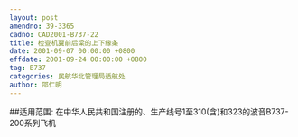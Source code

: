 ```yaml
---
layout: post
amendno: 39-3365
cadno: CAD2001-B737-22
title: 检查机翼前后梁的上下缘条
date: 2001-09-07 00:00:00 +0800
effdate: 2001-09-24 00:00:00 +0800
tag: B737
categories: 民航华北管理局适航处
author: 邵仁明
---
```


##适用范围:
在中华人民共和国注册的、生产线号1至310(含)和323的波音B737-200系列飞机

